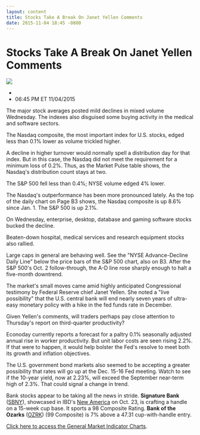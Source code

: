 ```yaml
---
layout: content
title: Stocks Take A Break On Janet Yellen Comments
date: 2015-11-04 18:45 -0800
---
```



Stocks Take A Break On Janet Yellen Comments
=============================================


![](https://www.investors.com/wp-content/uploads/ibd-migrated-images/MPv_151105_153506599_18932.png)

* 
* 06:45 PM ET 11/04/2015




  

The major stock averages posted mild declines in mixed volume Wednesday. The indexes also disguised some buying activity in the medical and software sectors.

  

The Nasdaq composite, the most important index for U.S. stocks, edged less than 0.1% lower as volume trickled higher.

  

A decline in higher turnover would normally spell a distribution day for that index. But in this case, the Nasdaq did not meet the requirement for a minimum loss of 0.2%. Thus, as the Market Pulse table shows, the Nasdaq's distribution count stays at two.

  

The S&P 500 fell less than 0.4%; NYSE volume edged 4% lower.

  

The Nasdaq's outperformance has been more pronounced lately. As the top of the daily chart on Page B3 shows, the Nasdaq composite is up 8.6% since Jan. 1. The S&P 500 is up 2.1%.

  

On Wednesday, enterprise, desktop, database and gaming software stocks bucked the decline.

  

Beaten-down hospital, medical services and research equipment stocks also rallied.

  

Large caps in general are behaving well. See the "NYSE Advance-Decline Daily Line" below the price bars of the S&P 500 chart, also on B3. After the S&P 500's Oct. 2 follow-through, the A-D line rose sharply enough to halt a five-month downtrend.

  

The market's small moves came amid highly anticipated Congressional testimony by Federal Reserve chief Janet Yellen. She noted a "live possibility" that the U.S. central bank will end nearly seven years of ultra-easy monetary policy with a hike in the fed funds rate in December.

  

Given Yellen's comments, will traders perhaps pay close attention to Thursday's report on third-quarter productivity?

  

Econoday currently reports a forecast for a paltry 0.1% seasonally adjusted annual rise in worker productivity. But unit labor costs are seen rising 2.2%. If that were to happen, it would help bolster the Fed's resolve to meet both its growth and inflation objectives.

  

The U.S. government bond markets also seemed to be accepting a greater possibility that rates will go up at the Dec. 15-16 Fed meeting. Watch to see if the 10-year yield, now at 2.23%, will exceed the September near-term high of 2.3%. That could signal a change in trend.

  

Bank stocks appear to be taking all the news in stride. **Signature Bank** ([SBNY](https://research.investors.com/quote.aspx?symbol=SBNY)), showcased in IBD's [New America](http://news.investors.com/business-the-new-america/102215-776971-signature-bank-among-strongest-in-northeast.htm) on Oct. 23, is crafting a handle on a 15-week cup base. It sports a 98 Composite Rating. **Bank of the Ozarks** ([OZRK](https://research.investors.com/quote.aspx?symbol=OZRK)) (99 Composite) is 7% above a 47.31 cup-with-handle entry.

  

[Click here to access the General Market Indicator Charts](https://www.investors.com/pdf/GMI_110515.pdf).





